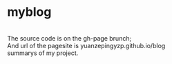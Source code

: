 # myblog
<br>
The source code is on the gh-page brunch;
<br>
And url of the pagesite is <a>yuanzepingyzp.github.io/blog</a>
<br>
summarys of my project.
